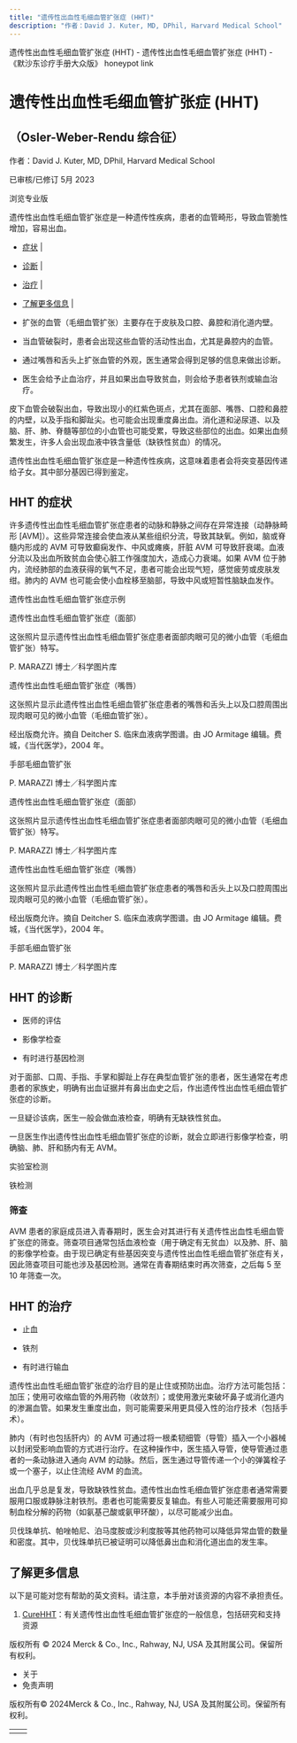 ```yaml
---
title: "遗传性出血性毛细血管扩张症 (HHT)"
description: "作者：David J. Kuter, MD, DPhil, Harvard Medical School"
---
```


﻿遗传性出血性毛细血管扩张症 (HHT) - 遗传性出血性毛细血管扩张症 (HHT) - 《默沙东诊疗手册大众版》 honeypot link

# 遗传性出血性毛细血管扩张症 (HHT)

## （Osler-Weber-Rendu 综合征）

作者：David J. Kuter, MD, DPhil, Harvard Medical School

已审核/已修订 5月 2023

浏览专业版

遗传性出血性毛细血管扩张症是一种遗传性疾病，患者的血管畸形，导致血管脆性增加，容易出血。

- [症状](#症状_v48472483_zh) \|
- [诊断](#诊断_v25245481_zh) \|
- [治疗](#治疗_v25245489_zh) \|
- [了解更多信息](#了解更多信息_v25245505_zh) \|

- 扩张的血管（毛细血管扩张）主要存在于皮肤及口腔、鼻腔和消化道内壁。

- 当血管破裂时，患者会出现这些血管的活动性出血，尤其是鼻腔内的血管。

- 通过嘴唇和舌头上扩张血管的外观，医生通常会得到足够的信息来做出诊断。

- 医生会给予止血治疗，并且如果出血导致贫血，则会给予患者铁剂或输血治疗。


皮下血管会破裂出血，导致出现小的红紫色斑点，尤其在面部、嘴唇、口腔和鼻腔的内壁，以及手指和脚趾尖。也可能会出现重度鼻出血。消化道和泌尿道、以及脑、肝、肺、脊髓等部位的小血管也可能受累，导致这些部位的出血。如果出血频繁发生，许多人会出现血液中铁含量低（缺铁性贫血）的情况。

遗传性出血性毛细血管扩张症是一种遗传性疾病，这意味着患者会将突变基因传递给子女。其中部分基因已得到鉴定。

## HHT 的症状

许多遗传性出血性毛细血管扩张症患者的动脉和静脉之间存在异常连接（动静脉畸形 \[AVM\]）。这些异常连接会使血液从某些组织分流，导致其缺氧。例如，脑或脊髓内形成的 AVM 可导致癫痫发作、中风或瘫痪，肝脏 AVM 可导致肝衰竭。血液分流以及出血所致贫血会使心脏工作强度加大，造成心力衰竭。如果 AVM 位于肺内，流经肺部的血液获得的氧气不足，患者可能会出现气短，感觉疲劳或皮肤发绀。肺内的 AVM 也可能会使小血栓移至脑部，导致中风或短暂性脑缺血发作。

遗传性出血性毛细血管扩张症示例



遗传性出血性毛细血管扩张症（面部）

这张照片显示遗传性出血性毛细血管扩张症患者面部肉眼可见的微小血管（毛细血管扩张）特写。

P. MARAZZI 博士／科学图片库



遗传性出血性毛细血管扩张症（嘴唇）

这张照片显示此遗传性出血性毛细血管扩张症患者的嘴唇和舌头上以及口腔周围出现肉眼可见的微小血管（毛细血管扩张）。

经出版商允许。摘自 Deitcher S. 临床血液病学图谱。由 JO Armitage 编辑。费城，《当代医学》，2004 年。



手部毛细血管扩张

P. MARAZZI 博士／科学图片库



遗传性出血性毛细血管扩张症（面部）

这张照片显示遗传性出血性毛细血管扩张症患者面部肉眼可见的微小血管（毛细血管扩张）特写。

P. MARAZZI 博士／科学图片库



遗传性出血性毛细血管扩张症（嘴唇）

这张照片显示此遗传性出血性毛细血管扩张症患者的嘴唇和舌头上以及口腔周围出现肉眼可见的微小血管（毛细血管扩张）。

经出版商允许。摘自 Deitcher S. 临床血液病学图谱。由 JO Armitage 编辑。费城，《当代医学》，2004 年。



手部毛细血管扩张

P. MARAZZI 博士／科学图片库

## HHT 的诊断

- 医师的评估

- 影像学检查

- 有时进行基因检测


对于面部、口周、手指、手掌和脚趾上存在典型血管扩张的患者，医生通常在考虑患者的家族史，明确有出血证据并有鼻出血史之后，作出遗传性出血性毛细血管扩张症的诊断。

一旦疑诊该病，医生一般会做血液检查，明确有无缺铁性贫血。

一旦医生作出遗传性出血性毛细血管扩张症的诊断，就会立即进行影像学检查，明确脑、肺、肝和肠内有无 AVM。

实验室检测

铁检测



### 筛查

AVM 患者的家庭成员进入青春期时，医生会对其进行有关遗传性出血性毛细血管扩张症的筛查。筛查项目通常包括血液检查（用于确定有无贫血）以及肺、肝、脑的影像学检查。由于现已确定有些基因突变与遗传性出血性毛细血管扩张症有关，因此筛查项目可能也涉及基因检测。通常在青春期结束时再次筛查，之后每 5 至 10 年筛查一次。

## HHT 的治疗

- 止血

- 铁剂

- 有时进行输血


遗传性出血性毛细血管扩张症的治疗目的是止住或预防出血。治疗方法可能包括：加压；使用可收缩血管的外用药物（收敛剂）；或使用激光束破坏鼻子或消化道内的渗漏血管。如果发生重度出血，则可能需要采用更具侵入性的治疗技术（包括手术）。

肺内（有时也包括肝内）的 AVM 可通过将一根柔韧细管（导管）插入一个小器械以封闭受影响血管的方式进行治疗。在这种操作中，医生插入导管，使导管通过患者的一条动脉进入通向 AVM 的动脉。然后，医生通过导管传递一个小的弹簧栓子或一个塞子，以止住流经 AVM 的血流。

出血几乎总是复发，导致缺铁性贫血。遗传性出血性毛细血管扩张症患者通常需要服用口服或静脉注射铁剂。患者也可能需要反复输血。有些人可能还需要服用可抑制血栓分解的药物（如氨基己酸或氨甲环酸），以尽可能减少出血。

贝伐珠单抗、帕唑帕尼、泊马度胺或沙利度胺等其他药物可以降低异常血管的数量和密度。其中，贝伐珠单抗已被证明可以降低鼻出血和消化道出血的发生率。

## 了解更多信息

以下是可能对您有帮助的英文资料。请注意，本手册对该资源的内容不承担责任。

1. [CureHHT](http://curehht.org/about-hht/)：有关遗传性出血性毛细血管扩张症的一般信息，包括研究和支持资源




版权所有 © 2024
Merck & Co., Inc., Rahway, NJ, USA 及其附属公司。保留所有权利。

- 关于
- 免责声明

版权所有© 2024Merck & Co., Inc., Rahway, NJ, USA 及其附属公司。保留所有权利。

|     |     |
| --- | --- |
|  |  |